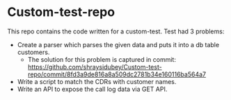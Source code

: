 # Custom-test-repo
This repo contains the code written for a custom-test. Test had 3 problems:
* Create a parser which parses the given data and puts it into a db table customers.
  * The solution for this problem is captured in commit: https://github.com/shraysidubey/Custom-test-repo/commit/8fd3a9de816a8a509dc2781b34e160116ba564a7
* Write a script to match the CDRs with customer names.
* Write an API to expose the call log data via GET API.








